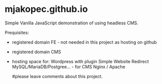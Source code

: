 # mjakopec.github.io
Simple Vanilla JavaScript demonstration of using headless CMS.

Prequisites:
- registered domain FE - not needed in this project as hosting on github
- registered domain CMS
- hosting space for:
  Wordpress with plugin Simple Website Redirect
  MySQL/MariaDB/Postgree... - for CMS
  Nginx / Apache
  
  
  #please leave comments about this project.
